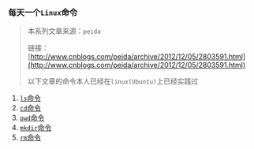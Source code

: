 ###  每天一个`Linux`命令

> 本系列文章来源：`peida`
>
> 链接：[http://www.cnblogs.com/peida/archive/2012/12/05/2803591.html](http://www.cnblogs.com/peida/archive/2012/12/05/2803591.html)
>
> 以下文章的命令本人已经在`linux(Ubuntu)`上已经实践过

1. [`ls`命令](1-ls-command.md)
2. [`cd`命令](2-cd-command.md)
3. [`pwd`命令](3-pwd-command.md)
4. [`mkdir`命令](4-mkdir-command.md)
5. [`rm`命令](5-rm-command.md)

